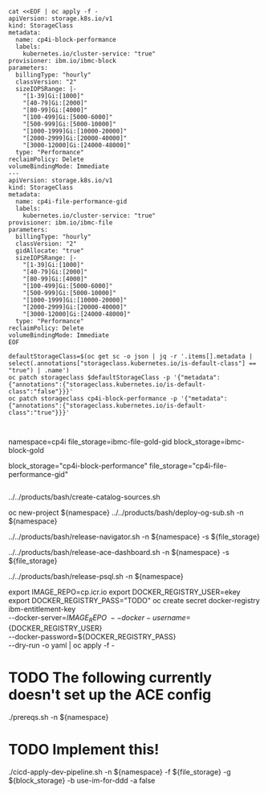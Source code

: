 ```
cat <<EOF | oc apply -f -
apiVersion: storage.k8s.io/v1
kind: StorageClass
metadata:
  name: cp4i-block-performance
  labels:
    kubernetes.io/cluster-service: "true"
provisioner: ibm.io/ibmc-block
parameters:
  billingType: "hourly"
  classVersion: "2"
  sizeIOPSRange: |-
    "[1-39]Gi:[1000]"
    "[40-79]Gi:[2000]"
    "[80-99]Gi:[4000]"
    "[100-499]Gi:[5000-6000]"
    "[500-999]Gi:[5000-10000]"
    "[1000-1999]Gi:[10000-20000]"
    "[2000-2999]Gi:[20000-40000]"
    "[3000-12000]Gi:[24000-48000]"
  type: "Performance"
reclaimPolicy: Delete
volumeBindingMode: Immediate
---
apiVersion: storage.k8s.io/v1
kind: StorageClass
metadata:
  name: cp4i-file-performance-gid
  labels:
    kubernetes.io/cluster-service: "true"
provisioner: ibm.io/ibmc-file
parameters:
  billingType: "hourly"
  classVersion: "2"
  gidAllocate: "true"
  sizeIOPSRange: |-
    "[1-39]Gi:[1000]"
    "[40-79]Gi:[2000]"
    "[80-99]Gi:[4000]"
    "[100-499]Gi:[5000-6000]"
    "[500-999]Gi:[5000-10000]"
    "[1000-1999]Gi:[10000-20000]"
    "[2000-2999]Gi:[20000-40000]"
    "[3000-12000]Gi:[24000-48000]"
  type: "Performance"
reclaimPolicy: Delete
volumeBindingMode: Immediate
EOF

defaultStorageClass=$(oc get sc -o json | jq -r '.items[].metadata | select(.annotations["storageclass.kubernetes.io/is-default-class"] == "true") | .name')
oc patch storageclass $defaultStorageClass -p '{"metadata": {"annotations":{"storageclass.kubernetes.io/is-default-class":"false"}}}'
oc patch storageclass cp4i-block-performance -p '{"metadata": {"annotations":{"storageclass.kubernetes.io/is-default-class":"true"}}}'



```
namespace=cp4i
file_storage=ibmc-file-gold-gid
block_storage=ibmc-block-gold

block_storage="cp4i-block-performance"
file_storage="cp4i-file-performance-gid"
```

```
../../products/bash/create-catalog-sources.sh

oc new-project ${namespace}
../../products/bash/deploy-og-sub.sh -n ${namespace}

../../products/bash/release-navigator.sh -n ${namespace} -s ${file_storage}

../../products/bash/release-ace-dashboard.sh -n ${namespace} -s ${file_storage}


../../products/bash/release-psql.sh -n ${namespace}

export IMAGE_REPO=cp.icr.io
export DOCKER_REGISTRY_USER=ekey
export DOCKER_REGISTRY_PASS="TODO"
oc create secret docker-registry ibm-entitlement-key \
    --docker-server=${IMAGE_REPO} \
    --docker-username=${DOCKER_REGISTRY_USER} \
    --docker-password=${DOCKER_REGISTRY_PASS} \
    --dry-run -o yaml | oc apply -f -

# TODO The following currently doesn't set up the ACE config
./prereqs.sh -n ${namespace}

# TODO Implement this!
./cicd-apply-dev-pipeline.sh -n ${namespace} -f ${file_storage} -g ${block_storage} -b use-im-for-ddd -a false
```
